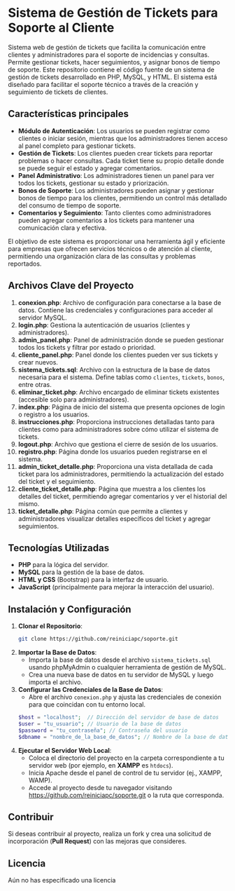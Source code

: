 # Sistema de Gestión de Tickets para Soporte al Cliente
Sistema web de gestión de tickets que facilita la comunicación entre clientes y administradores para el soporte de incidencias y consultas. Permite gestionar tickets, hacer seguimientos, y asignar bonos de tiempo de soporte.
Este repositorio contiene el código fuente de un sistema de gestión de tickets desarrollado en PHP, MySQL, y HTML. El sistema está diseñado para facilitar el soporte técnico a través de la creación y seguimiento de tickets de clientes.

## Características principales
- **Módulo de Autenticación**: Los usuarios se pueden registrar como clientes o iniciar sesión, mientras que los administradores tienen acceso al panel completo para gestionar tickets.
- **Gestión de Tickets**: Los clientes pueden crear tickets para reportar problemas o hacer consultas. Cada ticket tiene su propio detalle donde se puede seguir el estado y agregar comentarios.
- **Panel Administrativo**: Los administradores tienen un panel para ver todos los tickets, gestionar su estado y priorización.
- **Bonos de Soporte**: Los administradores pueden asignar y gestionar bonos de tiempo para los clientes, permitiendo un control más detallado del consumo de tiempo de soporte.
- **Comentarios y Seguimiento**: Tanto clientes como administradores pueden agregar comentarios a los tickets para mantener una comunicación clara y efectiva.

El objetivo de este sistema es proporcionar una herramienta ágil y eficiente para empresas que ofrecen servicios técnicos o de atención al cliente, permitiendo una organización clara de las consultas y problemas reportados.

## Archivos Clave del Proyecto
1. **conexion.php**: Archivo de configuración para conectarse a la base de datos. Contiene las credenciales y configuraciones para acceder al servidor MySQL.
2. **login.php**: Gestiona la autenticación de usuarios (clientes y administradores).
3. **admin_panel.php**: Panel de administración donde se pueden gestionar todos los tickets y filtrar por estado o prioridad.
4. **cliente_panel.php**: Panel donde los clientes pueden ver sus tickets y crear nuevos.
5. **sistema_tickets.sql**: Archivo con la estructura de la base de datos necesaria para el sistema. Define tablas como `clientes`, `tickets`, `bonos`, entre otras.
6. **eliminar_ticket.php**: Archivo encargado de eliminar tickets existentes (accesible solo para administradores).
7. **index.php**: Página de inicio del sistema que presenta opciones de login o registro a los usuarios.
8. **instrucciones.php**: Proporciona instrucciones detalladas tanto para clientes como para administradores sobre cómo utilizar el sistema de tickets.
9. **logout.php**: Archivo que gestiona el cierre de sesión de los usuarios.
10. **registro.php**: Página donde los usuarios pueden registrarse en el sistema.
11. **admin_ticket_detalle.php**: Proporciona una vista detallada de cada ticket para los administradores, permitiendo la actualización del estado del ticket y el seguimiento.
12. **cliente_ticket_detalle.php**: Página que muestra a los clientes los detalles del ticket, permitiendo agregar comentarios y ver el historial del mismo.
13. **ticket_detalle.php**: Página común que permite a clientes y administradores visualizar detalles específicos del ticket y agregar seguimientos.

## Tecnologías Utilizadas
- **PHP** para la lógica del servidor.
- **MySQL** para la gestión de la base de datos.
- **HTML y CSS** (Bootstrap) para la interfaz de usuario.
- **JavaScript** (principalmente para mejorar la interacción del usuario).

## Instalación y Configuración
1. **Clonar el Repositorio**:
   ```bash
   git clone https://github.com/reiniciapc/soporte.git
   ```
2. **Importar la Base de Datos**:
   - Importa la base de datos desde el archivo `sistema_tickets.sql` usando phpMyAdmin o cualquier herramienta de gestión de MySQL.
   - Crea una nueva base de datos en tu servidor de MySQL y luego importa el archivo.
3. **Configurar las Credenciales de la Base de Datos**:
   - Abre el archivo `conexion.php` y ajusta las credenciales de conexión para que coincidan con tu entorno local.
   ```php
   $host = "localhost";  // Dirección del servidor de base de datos
   $user = "tu_usuario"; // Usuario de la base de datos
   $password = "tu_contraseña"; // Contraseña del usuario
   $dbname = "nombre_de_la_base_de_datos"; // Nombre de la base de datos
   ```
4. **Ejecutar el Servidor Web Local**:
   - Coloca el directorio del proyecto en la carpeta correspondiente a tu servidor web (por ejemplo, en **XAMPP** es `htdocs`).
   - Inicia Apache desde el panel de control de tu servidor (ej., XAMPP, WAMP).
   - Accede al proyecto desde tu navegador visitando https://github.com/reiniciapc/soporte.git o la ruta que corresponda.

## Contribuir
Si deseas contribuir al proyecto, realiza un fork y crea una solicitud de incorporación (**Pull Request**) con las mejoras que consideres.

## Licencia
Aún no has especificado una licencia

